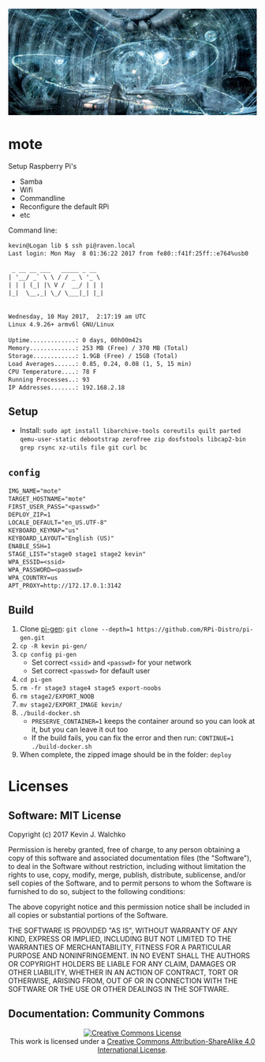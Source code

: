 ![](pics/mote.jpg)

# mote

Setup Raspberry Pi's

- Samba
- Wifi
- Commandline
- Reconfigure the default RPi
- etc

Command line:

	kevin@Logan lib $ ssh pi@raven.local
	Last login: Mon May  8 01:36:22 2017 from fe80::f41f:25ff::e764%usb0

	 _ __ __ ___   _____ _ __  
	| '__/ _` \ \ / / _ \ '_ \
	| | | (_| |\ V /  __/ | | |
	|_|  \__,_| \_/ \___|_| |_|


	Wednesday, 10 May 2017,  2:17:19 am UTC
	Linux 4.9.26+ armv6l GNU/Linux

	Uptime.............: 0 days, 00h00m42s
	Memory.............: 253 MB (Free) / 370 MB (Total)
	Storage............: 1.9GB (Free) / 15GB (Total)
	Load Averages......: 0.85, 0.24, 0.08 (1, 5, 15 min)
	CPU Temperature....: 78 F
	Running Processes..: 93
	IP Addresses.......: 192.168.2.18


## Setup

- Install: `sudo apt install libarchive-tools coreutils quilt parted qemu-user-static debootstrap zerofree zip dosfstools libcap2-bin grep rsync xz-utils file git curl bc`

## `config`

```
IMG_NAME="mote"
TARGET_HOSTNAME="mote"
FIRST_USER_PASS="<passwd>"
DEPLOY_ZIP=1
LOCALE_DEFAULT="en_US.UTF-8"
KEYBOARD_KEYMAP="us"
KEYBOARD_LAYOUT="English (US)"
ENABLE_SSH=1
STAGE_LIST="stage0 stage1 stage2 kevin"
WPA_ESSID=<ssid>
WPA_PASSWORD=<passwd>
WPA_COUNTRY=us
APT_PROXY=http://172.17.0.1:3142
```

## Build

1. Clone [pi-gen](https://github.com/RPi-Distro/pi-gen): `git clone --depth=1 https://github.com/RPi-Distro/pi-gen.git`
1. `cp -R kevin pi-gen/`
1. `cp config pi-gen`
	- Set correct `<ssid>` and `<passwd>` for your network
	- Set correct `<passwd>` for default user
1. `cd pi-gen`
1. `rm -fr stage3 stage4 stage5 export-noobs`
1. `rm stage2/EXPORT_NOOB`
1. `mv stage2/EXPORT_IMAGE kevin/`
1. `./build-docker.sh`
	- `PRESERVE_CONTAINER=1` keeps the container around so you can look at it, but you can leave it out too
	- If the build fails, you can fix the error and then run: `CONTINUE=1 ./build-docker.sh`
1. When complete, the zipped image should be in the folder: `deploy`

# Licenses

## Software: MIT License

Copyright (c) 2017 Kevin J. Walchko

Permission is hereby granted, free of charge, to any person obtaining a copy of
this software and associated documentation files (the "Software"), to deal in
the Software without restriction, including without limitation the rights to
use, copy, modify, merge, publish, distribute, sublicense, and/or sell copies
of the Software, and to permit persons to whom the Software is furnished to do
so, subject to the following conditions:

The above copyright notice and this permission notice shall be included in all
copies or substantial portions of the Software.

THE SOFTWARE IS PROVIDED "AS IS", WITHOUT WARRANTY OF ANY KIND, EXPRESS OR
IMPLIED, INCLUDING BUT NOT LIMITED TO THE WARRANTIES OF MERCHANTABILITY, FITNESS
FOR A PARTICULAR PURPOSE AND NONINFRINGEMENT. IN NO EVENT SHALL THE AUTHORS OR
COPYRIGHT HOLDERS BE LIABLE FOR ANY CLAIM, DAMAGES OR OTHER LIABILITY, WHETHER
IN AN ACTION OF CONTRACT, TORT OR OTHERWISE, ARISING FROM, OUT OF OR IN
CONNECTION WITH THE SOFTWARE OR THE USE OR OTHER DEALINGS IN THE SOFTWARE.

## Documentation: Community Commons

<p align="center">
	<a rel="license" href="http://creativecommons.org/licenses/by-sa/4.0/">
		<img alt="Creative Commons License"  src="https://i.creativecommons.org/l/by-sa/4.0/88x31.png" />
	</a>
	<br />This work is licensed under a <a rel="license" href="http://creativecommons.org/licenses/by-sa/4.0/">Creative Commons Attribution-ShareAlike 4.0 International License</a>.
</p>

